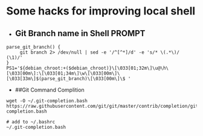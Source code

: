 # Some hacks for improving local shell


- ## Git Branch name in Shell PROMPT
```shell script
parse_git_branch() {
     git branch 2> /dev/null | sed -e '/^[^*]/d' -e 's/* \(.*\)/ (\1)/'
}
PS1='${debian_chroot:+($debian_chroot)}\[\033[01;32m\]\u@\h\[\033[00m\]:\[\033[01;34m\]\w\[\033[00m\]\[\033[33m\]$(parse_git_branch)\[\033[00m\]\$ '
```

- ##Git Command Complition
```shell script
wget -O ~/.git-completion.bash https://raw.githubusercontent.com/git/git/master/contrib/completion/git-completion.bash

# add to ~/.bashrc
~/.git-completion.bash
```
